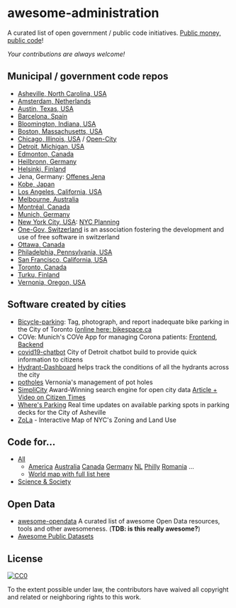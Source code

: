 # awesome-administration

A curated list of open government / public code initiatives. [Public money, public code](https://publiccode.eu/)!

*Your contributions are always welcome!*


## Municipal / government code repos

  * [Asheville, North Carolina, USA](https://github.com/cityofasheville)
  * [Amsterdam, Netherlands](https://github.com/amsterdam)
  * [Austin, Texas, USA](https://github.com/cityofaustin)
  * [Barcelona, Spain](https://github.com/AjuntamentdeBarcelona)
  * [Bloomington, Indiana, USA](https://github.com/City-of-Bloomington)
  * [Boston, Massachusetts, USA](https://github.com/CityOfBoston)
  * [Chicago, Illinois, USA](https://github.com/Chicago) / [Open-City](https://github.com/open-city)
  * [Detroit, Michigan, USA](https://github.com/CityOfDetroit)
  * [Edmonton, Canada](https://github.com/CityofEdmonton)
  * [Heilbronn, Germany](https://github.com/opendata-heilbronn)
  * [Helsinki, Finland](https://github.com/City-of-Helsinki)
  * Jena, Germany: [Offenes Jena](https://github.com/OffenesJena)
  * [Kobe, Japan](https://github.com/city-of-kobe)
  * [Los Angeles, California, USA](https://github.com/CityOfLosAngeles)
  * [Melbourne, Australia](https://github.com/City-of-Melbourne/)
  * [Montréal, Canada](https://github.com/VilledeMontreal)
  * [Munich, Germany](https://github.com/it-at-m)
  * [New York City, USA](https://github.com/cityofnewyork): [NYC Planning](https://github.com/NYCPlanning)
  * [One-Gov, Switzerland](https://github.com/OneGov) is an association fostering the development and use of free software in switzerland
  * [Ottawa, Canada](https://github.com/cityofottawa)
  * [Philadelphia, Pennsylvania, USA](https://github.com/CityOfPhiladelphia)
  * [San Francisco, California, USA](https://github.com/SFMOCI)
  * [Toronto, Canada](https://github.com/CityofToronto)
  * [Turku, Finland](https://github.com/city-of-turku)
  * [Vernonia, Oregon, USA](https://github.com/CityOfVernonia)


## Software created by cities

  * [Bicycle-parking](https://gitlab.com/bikespace/Bicycle-parking): Tag, photograph, and report inadequate bike parking in the City of Toronto ([online here: bikespace.ca](https://www.bikespace.ca/)
  * COVe: Munich's COVe App for managing Corona patients: [Frontend](https://github.com/it-at-m/cove-frontend), [Backend](https://github.com/it-at-m/cove-backend)
  * [covid19-chatbot](https://github.com/CityOfDetroit/covid19-chatbot) City of Detroit chatbot build to provide quick information to citizens
  * [Hydrant-Dashboard](https://github.com/CityOfDetroit/hydrant-dashboard) helps track the conditions of all the hydrants across the city
  * [potholes](https://github.com/CityOfVernonia/potholes.vernonia-or.gov) Vernonia's management of pot holes
  * [SimpliCity](https://github.com/cityofasheville/simplicity2) Award-Winning search engine for open city data [Article + Video on Citizen Times](https://eu.citizen-times.com/story/money/business/2015/10/14/asheville-tool-helps-find-city-data-won-award-simplicity/73888288/)
  * [Where's Parking](https://github.com/cityofasheville/wheres-parking) Real time updates on available parking spots in parking decks for the City of Asheville
  * [ZoLa](https://github.com/NYCPlanning/labs-zola) - Interactive Map of NYC's Zoning and Land Use

## Code for...

  * [All](https://codeforall.org/)
    * [America](https://www.codeforamerica.org/) [Australia](https://codeforaustralia.org/) [Canada](https://codefor.ca/) [Germany](https://www.codefor.de/) [NL](https://www.codefor.nl/) [Philly](https://codeforphilly.org/) [Romania](https://code4.ro/) ...
    * [World map with full list here](https://codeforall.org/members)
  * [Science & Society](https://codeforscience.org/)

## Open Data

  * [awesome-opendata](https://github.com/DigitalCommonsLab/awesome-opendata) A curated list of awesome Open Data resources, tools and other awesomeness. (**TDB: is this really awesome?**)
  * [Awesome Public Datasets](https://github.com/awesomedata/awesome-public-datasets)


## License

[![CC0](http://mirrors.creativecommons.org/presskit/buttons/88x31/svg/cc-zero.svg)](https://creativecommons.org/publicdomain/zero/1.0/)

To the extent possible under law, the contributors have waived all copyright and related or neighboring rights to this work.
